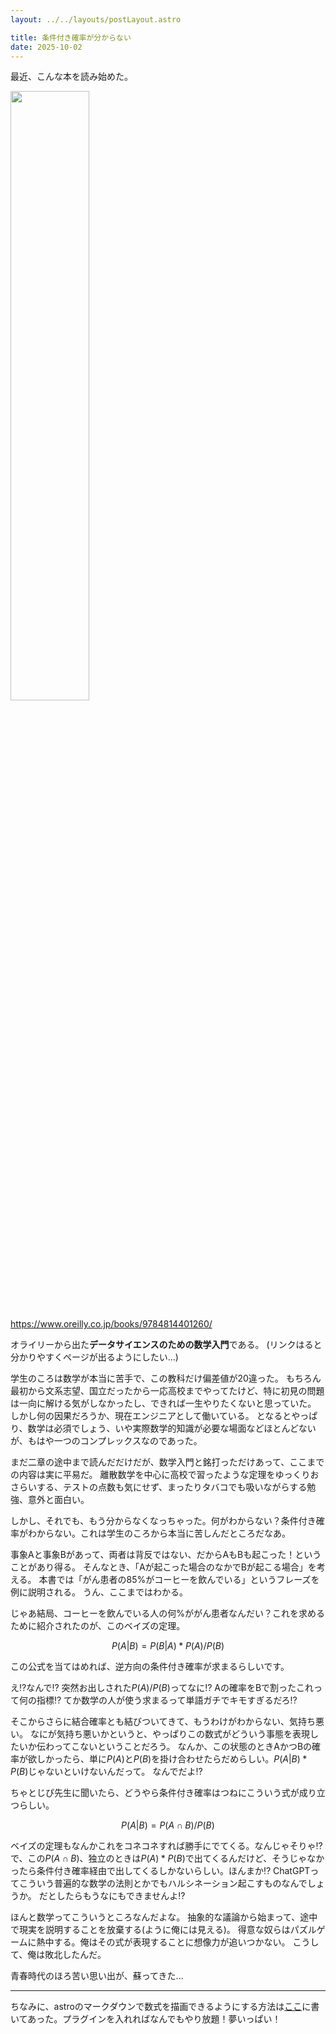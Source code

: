 ```yaml
---
layout: ../../layouts/postLayout.astro

title: 条件付き確率が分からない
date: 2025-10-02
---
```


最近、こんな本を読み始めた。

<img src="/assets/2025-10-2/1.jpeg" width="50%">

https://www.oreilly.co.jp/books/9784814401260/

オライリーから出た**データサイエンスのための数学入門**である。
(リンクはると分かりやすくページが出るようにしたい...)

学生のころは数学が本当に苦手で、この教科だけ偏差値が20違った。
もちろん最初から文系志望、国立だったから一応高校までやってたけど、特に初見の問題は一向に解ける気がしなかったし、できれば一生やりたくないと思っていた。
しかし何の因果だろうか、現在エンジニアとして働いている。
となるとやっぱり、数学は必須でしょう、いや実際数学的知識が必要な場面などほとんどないが、もはや一つのコンプレックスなのであった。

まだ二章の途中まで読んだだけだが、数学入門と銘打っただけあって、ここまでの内容は実に平易だ。
離散数学を中心に高校で習ったような定理をゆっくりおさらいする、テストの点数も気にせず、まったりタバコでも吸いながらする勉強、意外と面白い。

しかし、それでも、もう分からなくなっちゃった。何がわからない？条件付き確率がわからない。これは学生のころから本当に苦しんだところだなあ。

事象Aと事象Bがあって、両者は背反ではない、だからAもBも起こった！ということがあり得る。
そんなとき、「Aが起こった場合のなかでBが起こる場合」を考える。
本書では「がん患者の85%がコーヒーを飲んでいる」というフレーズを例に説明される。
うん、ここまではわかる。

じゃあ結局、コーヒーを飲んでいる人の何%ががん患者なんだい？これを求めるために紹介されたのが、このベイズの定理。
```math
P(A|B) = P(B|A)*P(A)/P(B)
```
この公式を当てはめれば、逆方向の条件付き確率が求まるらしいです。

え⁉️なんで⁉️
突然お出しされた$P(A)/P(B)$ってなに⁉️
Aの確率をBで割ったこれって何の指標⁉️
てか数学の人が使う求まるって単語ガチでキモすぎるだろ⁉️

そこからさらに結合確率とも結びついてきて、もうわけがわからない、気持ち悪い。
なにが気持ち悪いかというと、やっぱりこの数式がどういう事態を表現したいか伝わってこないということだろう。
なんか、この状態のときAかつBの確率が欲しかったら、単に$P(A)$と$P(B)$を掛け合わせたらだめらしい。$P(A|B)*P(B)$じゃないといけないんだって。
なんでだよ⁉️

ちゃとじぴ先生に聞いたら、どうやら条件付き確率はつねにこういう式が成り立つらしい。
```math
P(A|B) = P(A\cap B)/P(B)
```
ベイズの定理もなんかこれをコネコネすれば勝手にでてくる。なんじゃそりゃ⁉️
で、この$P(A\cap B)$、独立のときは$P(A)*P(B)$で出てくるんだけど、そうじゃなかったら条件付き確率経由で出してくるしかないらしい。ほんまか⁉️
ChatGPTってこういう普遍的な数学の法則とかでもハルシネーション起こすものなんでしょうか。
だとしたらもうなにもできませんよ⁉️

ほんと数学ってこういうところなんだよな。
抽象的な議論から始まって、途中で現実を説明することを放棄する(ように俺には見える)。
得意な奴らはパズルゲームに熱中する。俺はその式が表現することに想像力が追いつかない。
こうして、俺は敗北したんだ。

青春時代のほろ苦い思い出が、蘇ってきた...

---
ちなみに、astroのマークダウンで数式を描画できるようにする方法は[ここ](https://a.conao3.com/blog/2023/11bb-5375/)に書いてあった。プラグインを入れればなんでもやり放題！夢いっぱい！